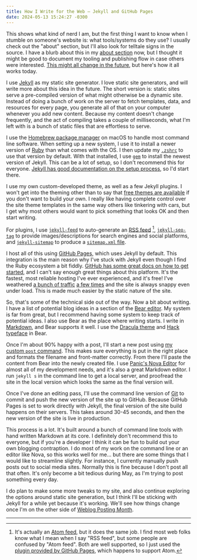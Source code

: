 ```yaml
---
title: How I Write for the Web — Jekyll and GitHub Pages
date: 2024-05-13 15:24:27 -0300
---
```


This shows what kind of nerd I am, but the first thing I want to know when I stumble on someone's website is: what tools/systems do they use? I usually check out the "about" section, but I'll also look for telltale signs in the source. I have a blurb about this in my [about section](https://anderegg.ca/about/) now, but I thought it might be good to document my tooling and publishing flow in case others were interested. [This might all change in the future](https://anderegg.ca/2024/02/18/some-thoughts-on-jekyll), but here's how it all works today.

I use [Jekyll](https://jekyllrb.com/) as my static site generator. I love static site generators, and will write more about this idea in the future. The short version is: static sites serve a pre-compiled version of what might otherwise be a dynamic site. Instead of doing a bunch of work on the server to fetch templates, data, and resources for every page, you generate all of that on your computer whenever you add new content. Because my content doesn't change frequently, and the act of compiling takes a couple of milliseconds, what I'm left with is a bunch of static files that are effortless to serve.

I use the [Homebrew package manager](https://brew.sh/) on macOS to handle most command line software. When setting up a new system, I use it to install a newer version of [Ruby](https://www.ruby-lang.org/en/) than what comes with the OS. I then update my [`.zshrc`](https://github.com/gavinanderegg/dotFiles/blob/master/.zshrc) to use that version by default. With that installed, I use [`gem`](https://guides.rubygems.org/rubygems-basics/) to install the newest version of Jekyll. This can be a lot of setup, so I don't recommend this for everyone. [Jekyll has good documentation on the setup process](https://jekyllrb.com/docs/installation/), so I'd start there.

I use my own custom-developed theme, as well as a few Jekyll plugins. I won't get into the theming other than to say that [free themes are available](https://jekyllrb.com/docs/themes/) if you don't want to build your own. I really like having complete control over the site theme templates in the same way others like tinkering with cars, but I get why most others would want to pick something that looks OK and then start writing.

For plugins, I use [`jekyll-feed`](https://rubygems.org/gems/jekyll-feed) to auto-generate an [RSS feed](https://en.wikipedia.org/wiki/RSS) [^1], [`jekyll-seo-tag`](https://rubygems.org/gems/jekyll-seo-tag) to provide images/descriptions for search engines and social platforms, and [`jekyll-sitemap`](https://rubygems.org/gems/jekyll-sitemap) to produce a [`sitemap.xml` file](https://en.wikipedia.org/wiki/Sitemaps).

I host all of this using [GitHub Pages](https://pages.github.com/), which uses Jekyll by default. This integration is the main reason why I've stuck with Jekyll even though I find the Ruby ecosystem a bit fiddly. [GitHub has some great docs on how to get started](https://docs.github.com/en/pages/setting-up-a-github-pages-site-with-jekyll/about-github-pages-and-jekyll), and I can't say enough great things about this platform. It's the fastest, most reliable hosting I've ever experienced, and it's free! I've weathered [a bunch of traffic](https://anderegg.ca/2023/02/08/hacker-news-sent-some-traffic) [a few times](https://anderegg.ca/2024/01/03/just-write-you-dolt#fn:1) and the site is always snappy even under load. This is made much easier by the static nature of the site.

So, that's some of the technical side out of the way. Now a bit about writing. I have a list of potential blog ideas in a section of the [Bear editor](https://bear.app/). My system is far from great, but I recommend having some system to keep track of potential ideas. I also use Bear as the place where writing starts. I write in [Markdown](https://daringfireball.net/projects/markdown/), and Bear supports it well. I use the [Dracula theme](https://draculatheme.com/bear) and [Hack typeface](https://github.com/source-foundry/Hack) in Bear.

Once I'm about 90% happy with a post, I'll start a new post using [my custom `post` command](https://github.com/gavinanderegg/gavinanderegg.github.io/blob/master/post). This makes sure everything is put in the right place and formats the filename and front-matter correctly. From there I'll paste the content from Bear into the newly created file. I use [Panic's Nova Editor](https://www.google.com/search?client=safari&rls=en&q=panic+nova&ie=UTF-8&oe=UTF-8) for almost all of my development needs, and it's also a great Markdown editor. I run `jekyll s` in the command line to get a local server, and proofread the site in the local version which looks the same as the final version will.

Once I've done an editing pass, I'll use the command line version of [Git](https://git-scm.com/) to commit and push the new version of the site up to GitHub. Because GitHub Pages is set to work directly with Jekyll, the final version of the site build happens on their servers. This takes around 30-45 seconds, and then the new version of the site is live in production.

This process is a lot. It's built around a bunch of command line tools with hand written Markdown at its core. I definitely don't recommend this to everyone, but if you're a developer I think it can be fun to build out your own blogging contraption. I do most of my work on the command line or an editor like Nova, so this works well for me… but there are some things that I would like to streamline slightly. For instance, I currently manually push posts out to social media sites. Normally this is fine because I don't post all that often. It's only become a bit tedious during May, as I'm trying to post something every day.

I do plan to make some more tweaks to my site, and also continue exploring the options around static site generation, but I think I'll be sticking with Jekyll for a while yet because it's working. We'll see how things change once I'm on the other side of [Weblog Posting Month](https://anderegg.ca/2024/05/02/weblog-posting-month-2024).

---

[^1]: It's actually an [Atom feed](https://en.wikipedia.org/wiki/Atom_(web_standard)), but it does the same job. I find most web folks know what I mean when I say "RSS feed", but some people are confused by "Atom feed". Both are well supported, so I just used the [plugin provided by GitHub Pages](https://pages.github.com/versions/), which happens to support Atom.
